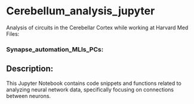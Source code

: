 # Cerebellum_analysis_jupyter
Analysis of circuits in the Cerebellar Cortex while working at Harvard Med
Files:
### Synapse_automation_MLIs_PCs:
## Description:
This Jupyter Notebook contains code snippets and functions related to analyzing neural network data, specifically focusing on connections between neurons.
